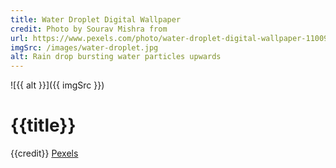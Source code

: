 ```yaml
---
title: Water Droplet Digital Wallpaper
credit: Photo by Sourav Mishra from
url: https://www.pexels.com/photo/water-droplet-digital-wallpaper-1100946/
imgSrc: /images/water-droplet.jpg
alt: Rain drop bursting water particles upwards
---
```


![{{ alt }}]({{ imgSrc }})

# {{title}}

{{credit}} [Pexels]({{url}})